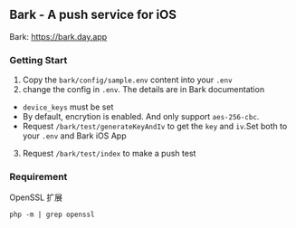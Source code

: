 ## Bark - A push service for iOS

Bark: https://bark.day.app

### Getting Start

1. Copy the `bark/config/sample.env` content into your `.env`
2. change the config in `.env`. The details are in Bark documentation 
  - `device_keys` must be set
  - By default, encrytion is enabled. And only support `aes-256-cbc`.
  - Request `/bark/test/generateKeyAndIv` to get the `key` and `iv`.Set both to your `.env` and Bark iOS App
3. Request `/bark/test/index` to make a push test

### Requirement

OpenSSL 扩展
```
php -m | grep openssl
```